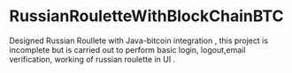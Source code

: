 # RussianRouletteWithBlockChainBTC
Designed Russian Roullete with Java-bitcoin integration , this project is incomplete but is carried out to perform basic login,
logout,email verification, working of russian roulette in UI .


